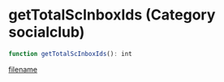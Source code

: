 # getTotalScInboxIds (Category socialclub)

```js
function getTotalScInboxIds(): int
```

[filename](getTotalScInboxIds_m.md ':include')
